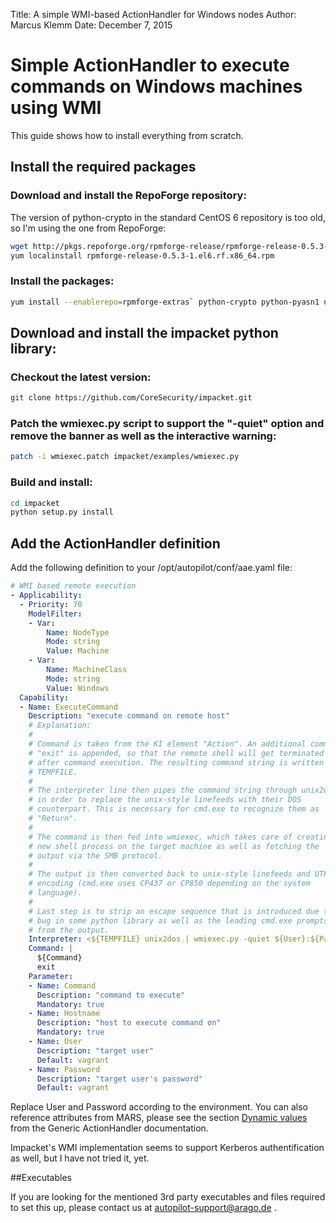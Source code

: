 Title:   A simple WMI-based ActionHandler for Windows nodes
Author:  Marcus Klemm
Date:    December 7, 2015  


# Simple ActionHandler to execute commands on Windows machines using WMI

This guide shows how to install everything from scratch. 

## Install the required packages

### Download and install the RepoForge repository:

The version of python-crypto in the standard CentOS 6 repository is too old, so I'm using the one from RepoForge:

```bash
wget http://pkgs.repoforge.org/rpmforge-release/rpmforge-release-0.5.3-1.el6.rf.x86_64.rpm
yum localinstall rpmforge-release-0.5.3-1.el6.rf.x86_64.rpm
```

### Install the packages:

```bash
yum install --enablerepo=rpmforge-extras` python-crypto python-pyasn1 unix2dos dos2unix
```

## Download and install the impacket python library:

### Checkout the latest version:

```bash
git clone https://github.com/CoreSecurity/impacket.git
```

### Patch the wmiexec.py script to support the "-quiet" option and remove the banner as well as the interactive warning:

```bash
patch -i wmiexec.patch impacket/examples/wmiexec.py
```

### Build and install:

```bash
cd impacket
python setup.py install
```

## Add the ActionHandler definition

Add the following definition to your /opt/autopilot/conf/aae.yaml file:

```yaml
# WMI based remote execution
- Applicability:
  - Priority: 70
    ModelFilter:
    - Var:
        Name: NodeType
        Mode: string
        Value: Machine
    - Var:
        Name: MachineClass
        Mode: string
        Value: Windows
  Capability:
  - Name: ExecuteCommand
    Description: "execute command on remote host"
	# Explanation:
	#
	# Command is taken from the KI element "Action". An additional command
	# "exit" is appended, so that the remote shell will get terminated
	# after command execution. The resulting command string is written to
	# TEMPFILE.
	#
	# The interpreter line then pipes the command string through unix2dos
	# in order to replace the unix-style linefeeds with their DOS
	# counterpart. This is necessary for cmd.exe to recognize them as
	# "Return".
	#
	# The command is then fed into wmiexec, which takes care of creating a
	# new shell process on the target machine as well as fetching the
	# output via the SMB protocol.
	#
	# The output is then converted back to unix-style linefeeds and UTF8
	# encoding (cmd.exe uses CP437 or CP850 depending on the system
	# language).
	#
	# Last step is to strip an escape sequence that is introduced due to a
	# bug in some python library as well as the leading cmd.exe prompts
	# from the output.
    Interpreter: <${TEMPFILE} unix2dos | wmiexec.py -quiet ${User}:${Password}@${Hostname} 2>/dev/null | dos2unix | iconv -f CP850 -t UTF-8 | sed 's|\x1b\[[?]1034h||g' | sed 's|^[A-Z]:\\[^>]*>||g'
    Command: |
      ${Command}
      exit
    Parameter:
    - Name: Command
      Description: "command to execute"
      Mandatory: true
    - Name: Hostname
      Description: "host to execute command on"
      Mandatory: true
    - Name: User
      Description: "target user"
      Default: vagrant
    - Name: Password
      Description: "target user's password"
      Default: vagrant
```

Replace User and Password according to the environment. You can also reference attributes from MARS, please see the section [Dynamic values](https://autopilot.co/docs/5.2.1/html/content/5.2-connectors-generic-actionhandler.html#dynamic_values) from the Generic ActionHandler documentation.

Impacket's WMI implementation  seems to support Kerberos authentification as well, but I have not tried it, yet.

##Executables 

If you are looking for the mentioned 3rd party executables and files required to set this up, please contact us at autopilot-support@arago.de .
